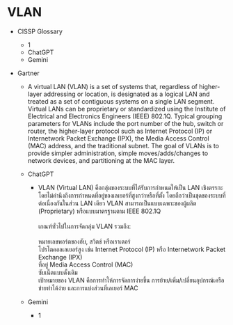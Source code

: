 # VLAN

- CISSP Glossary
    - 1
    - ChatGPT
    - Gemini

- Gartner
    - A virtual LAN (VLAN) is a set of systems that, regardless of higher-layer addressing or location, is designated as a logical LAN and treated as a set of contiguous systems on a single LAN segment. Virtual LANs can be proprietary or standardized using the Institute of Electrical and Electronics Engineers (IEEE) 802.1Q. Typical grouping parameters for VLANs include the port number of the hub, switch or router, the higher-layer protocol such as Internet Protocol (IP) or Internetwork Packet Exchange (IPX), the Media Access Control (MAC) address, and the traditional subnet. The goal of VLANs is to provide simpler administration, simple moves/adds/changes to network devices, and partitioning at the MAC layer.

    - ChatGPT
        - VLAN (Virtual LAN) คือกลุ่มของระบบที่ได้รับการกำหนดให้เป็น LAN เชิงตรรกะ โดยไม่คำนึงถึงการกำหนดที่อยู่ของเลเยอร์ที่สูงกว่าหรือที่ตั้ง โดยถือว่าเป็นชุดของระบบที่ต่อเนื่องกันในส่วน LAN เดียว VLAN สามารถเป็นแบบเฉพาะของผู้ผลิต (Proprietary) หรือแบบมาตรฐานตาม IEEE 802.1Q</br></br>เกณฑ์ทั่วไปในการจัดกลุ่ม VLAN รวมถึง:</br></br>หมายเลขพอร์ตของฮับ, สวิตช์ หรือเราเตอร์</br>โปรโตคอลเลเยอร์สูง เช่น Internet Protocol (IP) หรือ Internetwork Packet Exchange (IPX)</br>ที่อยู่ Media Access Control (MAC)</br>ซับเน็ตแบบดั้งเดิม</br>เป้าหมายของ VLAN คือการทำให้การจัดการง่ายขึ้น การย้าย/เพิ่ม/เปลี่ยนอุปกรณ์เครือข่ายทำได้ง่าย และการแบ่งส่วนที่เลเยอร์ MAC
    - Gemini 
        - 1